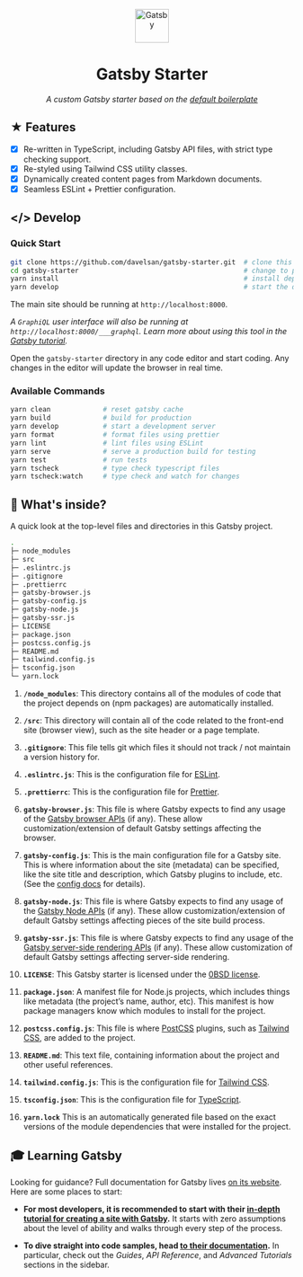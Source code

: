 <p align="center">
  <a href="https://www.gatsbyjs.com">
    <img alt="Gatsby" src="https://www.gatsbyjs.com/Gatsby-Monogram.svg" width="60" />
  </a>
</p>
<h1 align="center">
  Gatsby Starter
</h1>
<p align="center">
  <i>A custom Gatsby starter based on the
  <a href="https://github.com/gatsbyjs/gatsby-starter-default">
    default boilerplate
  </a>
  </i>
</p>

## &#9733; Features

- [x] Re-written in TypeScript, including Gatsby API files, with strict type checking support.
- [x] Re-styled using Tailwind CSS utility classes.
- [x] Dynamically created content pages from Markdown documents.
- [x] Seamless ESLint + Prettier configuration.

## &lt;/&gt; Develop

### Quick Start

```sh
git clone https://github.com/davelsan/gatsby-starter.git  # clone this repository
cd gatsby-starter                                         # change to project directory
yarn install                                              # install dependencies
yarn develop                                              # start the development server
```

The main site should be running at `http://localhost:8000`.

_A `GraphiQL` user interface will also be running at `http://localhost:8000/___graphql`. Learn more about using this tool in the [Gatsby tutorial](https://www.gatsbyjs.com/tutorial/part-five/#introducing-graphiql)._

Open the `gatsby-starter` directory in any code editor and start coding. Any changes in the editor will update the browser in real time.

### Available Commands

```sh
yarn clean             # reset gatsby cache
yarn build             # build for production
yarn develop           # start a development server
yarn format            # format files using prettier
yarn lint              # lint files using ESLint
yarn serve             # serve a production build for testing
yarn test              # run tests
yarn tscheck           # type check typescript files
yarn tscheck:watch     # type check and watch for changes
```

## &#x1F50E; What's inside?

A quick look at the top-level files and directories in this Gatsby project.

```sh
.
├─ node_modules
├─ src
├─ .eslintrc.js
├─ .gitignore
├─ .prettierrc
├─ gatsby-browser.js
├─ gatsby-config.js
├─ gatsby-node.js
├─ gatsby-ssr.js
├─ LICENSE
├─ package.json
├─ postcss.config.js
├─ README.md
├─ tailwind.config.js
├─ tsconfig.json
└─ yarn.lock
```

1.  **`/node_modules`**: This directory contains all of the modules of code that the project depends on (npm packages) are automatically installed.

2.  **`/src`**: This directory will contain all of the code related to the front-end site (browser view), such as the site header or a page template.

3.  **`.gitignore`**: This file tells git which files it should not track / not maintain a version history for.

4.  **`.eslintrc.js`**: This is the configuration file for [ESLint](https://eslint.org).

5.  **`.prettierrc`**: This is the configuration file for [Prettier](https://prettier.io/).

6.  **`gatsby-browser.js`**: This file is where Gatsby expects to find any usage of the [Gatsby browser APIs](https://www.gatsbyjs.com/docs/browser-apis/) (if any). These allow customization/extension of default Gatsby settings affecting the browser.

7.  **`gatsby-config.js`**: This is the main configuration file for a Gatsby site. This is where information about the site (metadata) can be specified, like the site title and description, which Gatsby plugins to include, etc. (See the [config docs](https://www.gatsbyjs.com/docs/gatsby-config/) for details).

8.  **`gatsby-node.js`**: This file is where Gatsby expects to find any usage of the [Gatsby Node APIs](https://www.gatsbyjs.com/docs/node-apis/) (if any). These allow customization/extension of default Gatsby settings affecting pieces of the site build process.

9.  **`gatsby-ssr.js`**: This file is where Gatsby expects to find any usage of the [Gatsby server-side rendering APIs](https://www.gatsbyjs.com/docs/ssr-apis/) (if any). These allow customization of default Gatsby settings affecting server-side rendering.

10. **`LICENSE`**: This Gatsby starter is licensed under the [0BSD license](https://choosealicense.com/licenses/0bsd/).

11. **`package.json`**: A manifest file for Node.js projects, which includes things like metadata (the project’s name, author, etc). This manifest is how package managers know which modules to install for the project.

12. **`postcss.config.js`**: This file is where [PostCSS](https://postcss.org) plugins, such as [Tailwind CSS](https://tailwindcss.com/), are added to the project.

13. **`README.md`**: This text file, containing information about the project and other useful references.

14. **`tailwind.config.js`**: This is the configuration file for [Tailwind CSS](https://tailwindcss.com/).

15. **`tsconfig.json`**: This is the configuration file for [TypeScript](https://www.typescriptlang.org/docs/handbook/tsconfig-json.html).

16. **`yarn.lock`** This is an automatically generated file based on the exact versions of the module dependencies that were installed for the project.

## 🎓 Learning Gatsby

Looking for guidance? Full documentation for Gatsby lives [on its website](https://www.gatsbyjs.com/). Here are some places to start:

- **For most developers, it is recommended to start with their [in-depth tutorial for creating a site with Gatsby](https://www.gatsbyjs.com/tutorial/).** It starts with zero assumptions about the level of ability and walks through every step of the process.

- **To dive straight into code samples, head [to their documentation](https://www.gatsbyjs.com/docs/).** In particular, check out the _Guides_, _API Reference_, and _Advanced Tutorials_ sections in the sidebar.
